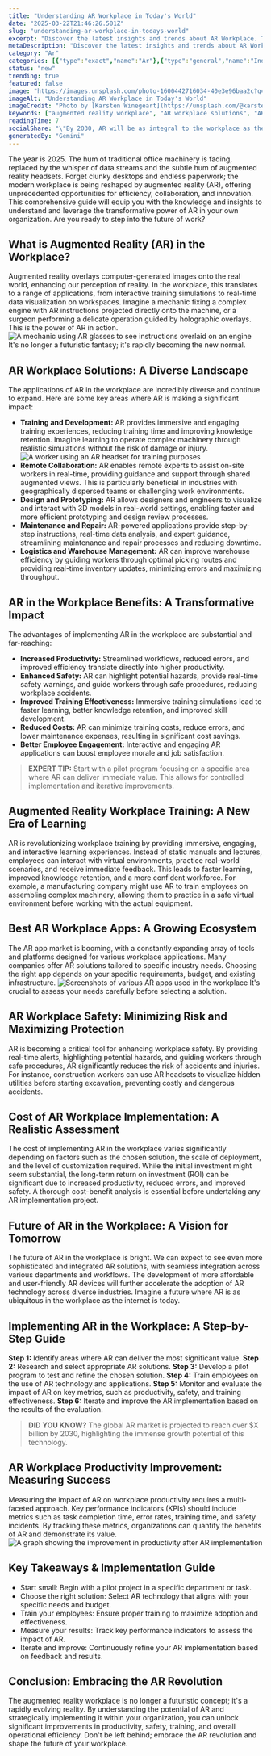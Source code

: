 ```yaml
---
title: "Understanding AR Workplace in Today's World"
date: "2025-03-22T21:46:26.501Z"
slug: "understanding-ar-workplace-in-todays-world"
excerpt: "Discover the latest insights and trends about AR Workplace. This comprehensive guide covers everything you need to know about AR Workplace in 2025."
metaDescription: "Discover the latest insights and trends about AR Workplace. This comprehensive guide covers everything you need to know about AR Workplace in 2025."
category: "Ar"
categories: [{"type":"exact","name":"Ar"},{"type":"general","name":"Industry"},{"type":"medium","name":"Manufacturing"},{"type":"specific","name":"Remote Collaboration"},{"type":"niche","name":"Holographic Training"}]
status: "new"
trending: true
featured: false
image: "https://images.unsplash.com/photo-1600442716034-40e3e96baa2c?q=85&w=1200&fit=max&fm=webp&auto=compress"
imageAlt: "Understanding AR Workplace in Today's World"
imageCredit: "Photo by [Karsten Winegeart](https://unsplash.com/@karsten116) on Unsplash"
keywords: ["augmented reality workplace", "AR workplace solutions", "AR in the workplace benefits", "augmented reality workplace training", "best AR workplace apps", "AR workplace safety", "cost of AR workplace implementation", "future of AR in the workplace", "implementing AR in the workplace", "AR workplace productivity improvement"]
readingTime: 7
socialShare: "\"By 2030, AR will be as integral to the workplace as the internet is today. Are you ready to lead the charge?\""
generatedBy: "Gemini"
---
```




The year is 2025.  The hum of traditional office machinery is fading, replaced by the whisper of data streams and the subtle hum of augmented reality headsets.  Forget clunky desktops and endless paperwork; the modern workplace is being reshaped by augmented reality (AR), offering unprecedented opportunities for efficiency, collaboration, and innovation. This comprehensive guide will equip you with the knowledge and insights to understand and leverage the transformative power of AR in your own organization.  Are you ready to step into the future of work?

## What is Augmented Reality (AR) in the Workplace?

Augmented reality overlays computer-generated images onto the real world, enhancing our perception of reality.  In the workplace, this translates to a range of applications, from interactive training simulations to real-time data visualization on workspaces.  Imagine a mechanic fixing a complex engine with AR instructions projected directly onto the machine, or a surgeon performing a delicate operation guided by holographic overlays. This is the power of AR in action.  ![A mechanic using AR glasses to see instructions overlaid on an engine](https://images.unsplash.com/photo-1557804506-669a67965ba0?q=85&w=1200&fit=max&fm=webp&auto=compress)  It's no longer a futuristic fantasy; it's rapidly becoming the new normal.

## AR Workplace Solutions: A Diverse Landscape

The applications of AR in the workplace are incredibly diverse and continue to expand.  Here are some key areas where AR is making a significant impact:

* **Training and Development:** AR provides immersive and engaging training experiences, reducing training time and improving knowledge retention.  Imagine learning to operate complex machinery through realistic simulations without the risk of damage or injury.  ![A worker using an AR headset for training purposes](https://images.unsplash.com/photo-1556761175-4b46a572b786?q=85&w=1200&fit=max&fm=webp&auto=compress)
* **Remote Collaboration:** AR enables remote experts to assist on-site workers in real-time, providing guidance and support through shared augmented views.  This is particularly beneficial in industries with geographically dispersed teams or challenging work environments.
* **Design and Prototyping:** AR allows designers and engineers to visualize and interact with 3D models in real-world settings, enabling faster and more efficient prototyping and design review processes.
* **Maintenance and Repair:** AR-powered applications provide step-by-step instructions, real-time data analysis, and expert guidance, streamlining maintenance and repair processes and reducing downtime.
* **Logistics and Warehouse Management:** AR can improve warehouse efficiency by guiding workers through optimal picking routes and providing real-time inventory updates, minimizing errors and maximizing throughput.

## AR in the Workplace Benefits: A Transformative Impact

The advantages of implementing AR in the workplace are substantial and far-reaching:

* **Increased Productivity:** Streamlined workflows, reduced errors, and improved efficiency translate directly into higher productivity.
* **Enhanced Safety:** AR can highlight potential hazards, provide real-time safety warnings, and guide workers through safe procedures, reducing workplace accidents.
* **Improved Training Effectiveness:** Immersive training simulations lead to faster learning, better knowledge retention, and improved skill development.
* **Reduced Costs:** AR can minimize training costs, reduce errors, and lower maintenance expenses, resulting in significant cost savings.
* **Better Employee Engagement:** Interactive and engaging AR applications can boost employee morale and job satisfaction.

> **EXPERT TIP:** Start with a pilot program focusing on a specific area where AR can deliver immediate value. This allows for controlled implementation and iterative improvements.

## Augmented Reality Workplace Training: A New Era of Learning

AR is revolutionizing workplace training by providing immersive, engaging, and interactive learning experiences.  Instead of static manuals and lectures, employees can interact with virtual environments, practice real-world scenarios, and receive immediate feedback. This leads to faster learning, improved knowledge retention, and a more confident workforce.  For example, a manufacturing company might use AR to train employees on assembling complex machinery, allowing them to practice in a safe virtual environment before working with the actual equipment.

## Best AR Workplace Apps: A Growing Ecosystem

The AR app market is booming, with a constantly expanding array of tools and platforms designed for various workplace applications.  Many companies offer AR solutions tailored to specific industry needs. Choosing the right app depends on your specific requirements, budget, and existing infrastructure.  ![Screenshots of various AR apps used in the workplace](https://images.unsplash.com/photo-1600442716034-40e3e96baa2c?q=85&w=1200&fit=max&fm=webp&auto=compress) It's crucial to assess your needs carefully before selecting a solution.

## AR Workplace Safety: Minimizing Risk and Maximizing Protection

AR is becoming a critical tool for enhancing workplace safety. By providing real-time alerts, highlighting potential hazards, and guiding workers through safe procedures, AR significantly reduces the risk of accidents and injuries.  For instance, construction workers can use AR headsets to visualize hidden utilities before starting excavation, preventing costly and dangerous accidents.

## Cost of AR Workplace Implementation: A Realistic Assessment

The cost of implementing AR in the workplace varies significantly depending on factors such as the chosen solution, the scale of deployment, and the level of customization required.  While the initial investment might seem substantial, the long-term return on investment (ROI) can be significant due to increased productivity, reduced errors, and improved safety.  A thorough cost-benefit analysis is essential before undertaking any AR implementation project.

## Future of AR in the Workplace: A Vision for Tomorrow

The future of AR in the workplace is bright.  We can expect to see even more sophisticated and integrated AR solutions, with seamless integration across various departments and workflows.  The development of more affordable and user-friendly AR devices will further accelerate the adoption of AR technology across diverse industries.  Imagine a future where AR is as ubiquitous in the workplace as the internet is today.

## Implementing AR in the Workplace: A Step-by-Step Guide

**Step 1:** Identify areas where AR can deliver the most significant value.
**Step 2:** Research and select appropriate AR solutions.
**Step 3:** Develop a pilot program to test and refine the chosen solution.
**Step 4:** Train employees on the use of AR technology and applications.
**Step 5:** Monitor and evaluate the impact of AR on key metrics, such as productivity, safety, and training effectiveness.
**Step 6:** Iterate and improve the AR implementation based on the results of the evaluation.

> **DID YOU KNOW?**  The global AR market is projected to reach over $X billion by 2030, highlighting the immense growth potential of this technology.

## AR Workplace Productivity Improvement: Measuring Success

Measuring the impact of AR on workplace productivity requires a multi-faceted approach. Key performance indicators (KPIs) should include metrics such as task completion time, error rates, training time, and safety incidents.  By tracking these metrics, organizations can quantify the benefits of AR and demonstrate its value.  ![A graph showing the improvement in productivity after AR implementation](https://images.unsplash.com/photo-1600096194101-cce68857691f?q=85&w=1200&fit=max&fm=webp&auto=compress)

## Key Takeaways & Implementation Guide

*  Start small: Begin with a pilot project in a specific department or task.
*  Choose the right solution: Select AR technology that aligns with your specific needs and budget.
*  Train your employees:  Ensure proper training to maximize adoption and effectiveness.
*  Measure your results: Track key performance indicators to assess the impact of AR.
*  Iterate and improve: Continuously refine your AR implementation based on feedback and results.

## Conclusion: Embracing the AR Revolution

The augmented reality workplace is no longer a futuristic concept; it's a rapidly evolving reality.  By understanding the potential of AR and strategically implementing it within your organization, you can unlock significant improvements in productivity, safety, training, and overall operational efficiency.  Don't be left behind; embrace the AR revolution and shape the future of your workplace.

